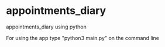 # appointments_diary
appointments_diary using python

For using the app type "python3 main.py" on the command line
